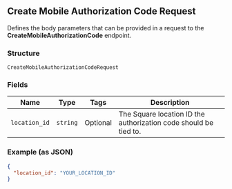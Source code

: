 ## Create Mobile Authorization Code Request

Defines the body parameters that can be provided in a request to the
__CreateMobileAuthorizationCode__ endpoint.

### Structure

`CreateMobileAuthorizationCodeRequest`

### Fields

| Name | Type | Tags | Description |
|  --- | --- | --- | --- |
| `location_id` | `string` | Optional | The Square location ID the authorization code should be tied to. |

### Example (as JSON)

```json
{
  "location_id": "YOUR_LOCATION_ID"
}
```

